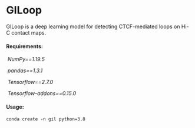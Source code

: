 # GILoop
GILoop is a deep learning model for detecting CTCF-mediated loops on Hi-C contact maps. 



#### Requirements:

​	*NumPy==1.19.5*

​	*pandas==1.3.1*

​	*Tensorflow==2.7.0*

​	*Tensorflow-addons==0.15.0*



#### Usage:

```
conda create -n gil python=3.8
```
